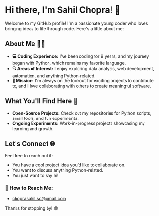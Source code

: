 # Hi there, I'm Sahil Chopra! 👋

Welcome to my GitHub profile! I'm a passionate young coder who loves bringing ideas to life through code. Here's a little about me:

## About Me 🧑‍💻
- **💻 Coding Experience:** I've been coding for 9 years, and my journey began with Python, which remains my favorite language.
- **🔍 Areas of Interest:** I enjoy exploring data analysis, web development, automation, and anything Python-related.
- **🎯 Mission:** I'm always on the lookout for exciting projects to contribute to, and I love collaborating with others to create meaningful software.

## What You'll Find Here 📂
- **Open-Source Projects:** Check out my repositories for Python scripts, small tools, and fun experiments.
- **Ongoing Experiments:** Work-in-progress projects showcasing my learning and growth.

## Let's Connect 🌐
Feel free to reach out if:
- You have a cool project idea you'd like to collaborate on.
- You want to discuss anything Python-related.
- You just want to say hi!

### 📧 How to Reach Me:
- choprasahil.sc@gmail.com

Thanks for stopping by! 😄
